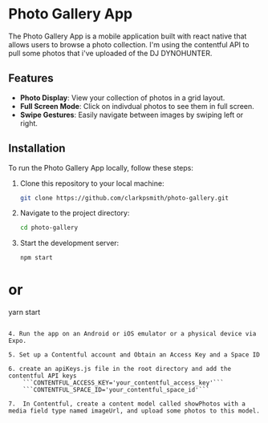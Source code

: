 # Photo Gallery App

The Photo Gallery App is a mobile application built with react native that allows users to browse a photo collection. I'm using the contentful API to pull some photos that i've uploaded of the DJ DYNOHUNTER.

## Features

- **Photo Display**: View your collection of photos in a grid layout.
- **Full Screen Mode**: Click on indivdual photos to see them in full screen.
- **Swipe Gestures**: Easily navigate between images by swiping left or right.



## Installation

To run the Photo Gallery App locally, follow these steps:

1. Clone this repository to your local machine:

   ```bash
   git clone https://github.com/clarkpsmith/photo-gallery.git
   ```
   
2. Navigate to the project directory:

 	```bash 
	cd photo-gallery
	```
3. Start the development server:

	```bash 
	npm start
# or
yarn start
```

4. Run the app on an Android or iOS emulator or a physical device via Expo.

5. Set up a Contentful account and Obtain an Access Key and a Space ID

6. create an apiKeys.js file in the root directory and add the contentful API keys
	```CONTENTFUL_ACCESS_KEY='your_contentful_access_key'```
	```CONTENTFUL_SPACE_ID='your_contentful_space_id'```
	
7.  In Contentful, create a content model called showPhotos with a media field type named imageUrl, and upload some photos to this model.
	
	
